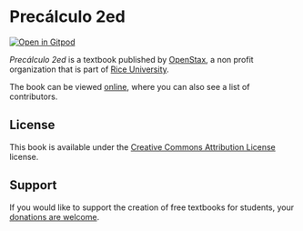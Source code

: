 # Precálculo 2ed

[![Open in Gitpod](https://gitpod.io/button/open-in-gitpod.svg)](https://gitpod.io/from-referrer/)

_Precálculo 2ed_ is a textbook published by [OpenStax](https://openstax.org/), a non profit organization that is part of [Rice University](https://www.rice.edu/).

The book can be viewed [online](https://openstax.org/details/books/prec%C3%A1lculo-2ed), where you can also see a list of contributors.

## License
This book is available under the [Creative Commons Attribution License](./LICENSE) license.

## Support
If you would like to support the creation of free textbooks for students, your [donations are welcome](https://riceconnect.rice.edu/donation/support-openstax-banner).
